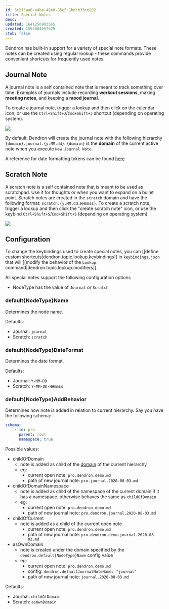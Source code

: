 ```yaml
---
id: 5c213aa6-e4ba-49e8-85c5-1bdcb33ce202
title: Special Notes
desc: ''
updated: 1641256903565
created: 1595004457029
stub: false
---
```


Dendron has built-in support for a variety of special note formats. These notes can be created using regular lookup - these commands provide convenient shortcuts for frequently used notes.

## Journal Note

A journal note is a self contained note that is meant to track something over time. Examples of journals include recording **workout sessions**, making **meeting notes**, and keeping a **mood journal**.

To create a journal note, trigger a lookup and then click on the calendar icon, or use the `Ctrl+Shift+J`/`Cmd+Shift+J` shortcut (depending on operating system).

<a href="https://www.loom.com/share/3c3ddc1dc63547cea8bf186bec31f71b"> 
<img style="" src="https://cdn.loom.com/sessions/thumbnails/3c3ddc1dc63547cea8bf186bec31f71b-with-play.gif"> </a>

By default, Dendron will create the journal note with the following hierarchy `{domain}.journal.{y.MM.dd}`. `{domain}` is the **domain** of the current active note when you execute `New Journal Note`.

A reference for date formatting tokens can be found [here](https://moment.github.io/luxon/#/formatting)

## Scratch Note

A scratch note is a self contained note that is meant to be used as scratchpad. Use it for thoughts or when you want to expand on a bullet point. Scratch notes are created in the `scratch` domain and have the following format: `scratch.{y.MM.dd.HHmmss}`. To create a scratch note, trigger a lookup and then click the "create scratch note" icon, or use the keybind `Ctrl+Shift+S`/`Cmd+Shift+S` (depending on operating system).

<a href="https://www.loom.com/share/2fd3042119124df8bb4592d8ffe6d708"> 
<img style="" src="https://cdn.loom.com/sessions/thumbnails/2fd3042119124df8bb4592d8ffe6d708-with-play.gif"> </a>

## Configuration

To change the keybindings used to create special notes, you can [[define custom shortcuts|dendron.topic.lookup.keybindings]] in `keybindings.json` that will [[modify the behavior of the `Lookup` command|dendron.topic.lookup.modifiers]].

All special notes support the following configuration options

-   NodeType has the value of `Journal` or `Scratch`

### default{NodeType}Name

Determines the node name.

Defaults:

-   Journal: `journal`
-   Scratch: `scratch`

### default{NodeType}DateFormat

Determines the date format.

Defaults:

-   Journal: `Y-MM-DD`
-   Scratch: `Y-MM-DD-HHmmss`

### default{NodeType}AddBehavior

Determines how note is added in relation to current hierarchy. Say you have the following schema:

```yml
schema:
    - id: pro
      parent: root
      namespace: true
```

Possible values:

-   childOfDomain
    -   note is added as child of the [domain](https://dendron.so/notes/c6fd6bc4-7f75-4cbb-8f34-f7b99bfe2d50.html#domain) of the current hierarchy
    -   eg:
        -   current open note: `pro.dendron.demo.md`
        -   path of new journal note: `pro.journal.2020-08-03.md`
-   childOfDomainNamespace
    -   note is added as child of the namespace of the current domain if it has a namespace. otherwise behaves the same as `childOfDomain`
    -   eg:
        -   current open note: `pro.dendron.demo.md`
        -   path of new journal note: `pro.dendron.journal.2020-08-03.md`
-   childOfCurrent
    -   note is added as a child of the current open note
        -   current open note: `pro.dendron.demo.md`
        -   path of new journal note: `pro.dendron.demo.journal.2020-08-03.md`
-   asOwnDomain
    -   note is created under the domain specified by the `dendron.default{NodeType}Name` config value
    -   eg:
        -   current open note: `pro.dendron.demo.md`
        -   config: `dendron.defaultJournalNoteName: "journal"`
        -   path of new journal note: `journal.2020-08-03.md`

Defaults:

-   Journal: `childOfDomain`
-   Scratch: `asOwnDomain`
